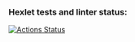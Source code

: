 ### Hexlet tests and linter status:
[![Actions Status](https://github.com/GitUserMaxim/php-project-57/actions/workflows/hexlet-check.yml/badge.svg)](https://github.com/GitUserMaxim/php-project-57/actions)